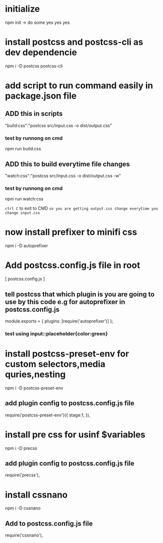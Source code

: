 # initialize

npm init    -> do some yes yes yes

# install postcss and postcss-cli as dev dependencie

npm i -D postcss postcss-cli

# add script to run command easily in package.json file

## ADD this in scripts 

"build:css":"postcss src/input.css -o dist/output.css"

### test by runnong on cmd

npm run build:css

## ADD this to build everytime file changes

"watch:css":"postcss src/input.css -o dist/output.css -w"

### test by runnong on cmd

npm run watch:css

`ctrl C` to exit to CMD
`so you are getting output.css change everytime you change input.css`

# now install prefixer to minifi css

npm i -D autoprefixer

# Add postcss.config.js file in root

 [ postcss.config.js ]

## tell postcss that which plugin is you are going to use by this code e.g for autoprefixer in postcss.config.js

module.exports = {
    plugins: [require('autoprefixer')]
};

### test using input::placeholder{color:green}

# install postcss-preset-env for custom selectors,media quries,nesting

npm i -D postcss-preset-env

## add plugin config to postcss.config.js file

require('postcss-preset-env')({
            stage:1,
        }),

# install pre css for usinf $variables 

npm i -D precss

## add plugin config to postcss.config.js file

require('precss'),

# install cssnano 

npm i -D cssnano

## Add to postcss.config.js file

require('cssnano'),